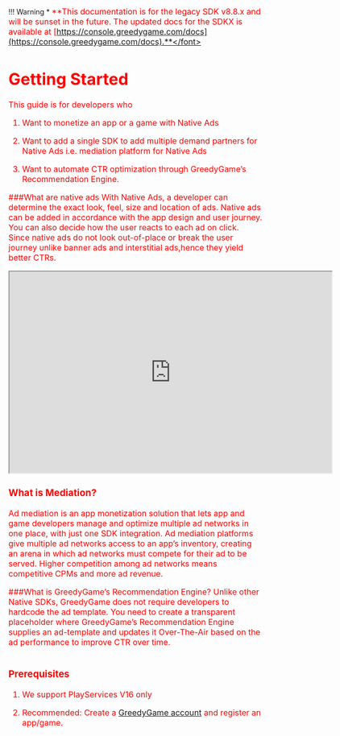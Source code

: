 !!! Warning
    * <font size="3" color="red">**This documentation is for the legacy SDK v8.8.x and will be sunset in the future. The updated docs for the SDKX is available at  [https://console.greedygame.com/docs](https://console.greedygame.com/docs).**</font>

# Getting Started

This guide is for developers who 

1. Want to monetize an app or a game with Native Ads

2. Want to add a single SDK to add multiple demand partners for Native Ads i.e. mediation platform for Native Ads

3. Want to automate CTR optimization through GreedyGame’s Recommendation Engine.

###What are native ads
With Native Ads, a developer can determine the exact look, feel, size and location of ads. Native ads can be
added in accordance with the app design and user journey. You can also decide how the user reacts to each ad on click. Since native ads do not look out-of-place or break the user journey unlike banner ads and interstitial ads,hence they yield better CTRs.

<iframe width="640" height="400"
src="https://www.youtube.com/embed/el6S5jNA2sY">
</iframe>

<!-- New Content -->

### What is Mediation?
Ad mediation is an app monetization solution that lets app and game developers manage and optimize multiple ad networks in one place, with just one SDK integration. Ad mediation platforms give multiple ad networks access to an app’s inventory, creating an arena in which ad networks must compete for their ad to be served. Higher competition among ad networks means competitive CPMs and more ad revenue.

###What is GreedyGame’s Recommendation Engine?
Unlike other Native SDKs, GreedyGame does not require developers to hardcode the ad template. You need to create a transparent placeholder where GreedyGame’s Recommendation Engine supplies an ad-template and updates it Over-The-Air based on the ad performance to improve CTR over time.

<img src="/img/gettingStarted/image1.gif" alt = "" style="align:center">

### Prerequisites

1. We support PlayServices V16 only

2. Recommended: Create a [GreedyGame account](http://publisher.greedygame.com/) and register an app/game.


<!-- New Content End -->

<!-- <img src="/img/bestPractices/screen1.png" alt="" style="margin-left: 200px" width="280" height="500">

<img src="/img/bestPractices/level.png"   alt="" style="margin-left: 200px" width="280" height="500">


###What to keep in mind while integrating?

##1. Where should I add units in my app?
Priority to add ad units in various game screens should be in the following order - `Gameplay -> Main Menu -> Exit Screen -> Other Screens. `

##2. Does the position of the ad-unit matter in the screen?
The positioning of the ad unit also impacts the CPMs. The ad unit should be placed in closer proximity to action buttons within the game if clickable and within the central cross axis of the game if non-clickable in property. Example: placing the button as another tile in a menu screen. Ads that blend in more naturally within the game UI are more likely to be clicked by the users.

<img src="/img/bestPractices/start-level.png" alt="" style="margin-left: 200px" width="280" height="500">

##3. How many ad units should I add?
We recommend adding a minimum of 2 and a maximum of 10 units within any game. Using more than 10 units results in game lags as GreedyGame SDK downloads assets for all units every time an ad refresh is called.

##4. What can be the maximum unit dimensions?
Unit sizes should fit the size of your app’s HUD. Ideally, units should not be more than `1000*1000` px.

##5. What do I need to keep in mind when creating an ad-unit?
Please create a square/rectangle transparent unit. While setting the unit up, do let us know the exact position and size on the screen where you want the ad to show. This helps us debug the units.

##6. Do I need to create the frame of the ad-unit?
No, do not provide a frame. Only create a square/rectangle transparent unit. The json (frame) is created dynamically. The assets for the frame are downloaded when an ad refresh is called. The frame is optimized and updated by our team basis the data collected to improve click-through-rates. A transparent unit helps us change the frame on the fly. If you provide a frame, we’d require to update the SDK every time any unit optimization needs to be done. 

##7. Where properties of an ad-unit can I control?
After adding a unit, you can control the following properties - 

* clickable/non-clickable property. Any units clickability can be changed anytime. 
* On/off. Any unit can be removed from the app.

These properties can be controlled through the integration panel.

##7. Can I create units which are non-clickable and show ads on them?
Yes, you can but currently, the fill for it individually is very low. We’d recommend a small clickable unit be used in conjugation with it. This way, we can show multiple elements of the same ad across a set of units (clickable and a non-clickable) thus increasing the Click-through-rates on the ad impression.

![Image](img/bestPractices/gameplay.png)

##8. How are impressions counted?
Impressions are counted when a user clicks on a native ad-unit and a window (User-initiated Interstitial) opens up which covers 75% of the screen. This is in policy with Admob Native Advanced policies.

##9. How are clicks counted?
Clicks are counted when a user clicks on an element within User-Initiated interstitial.

##10. Why do I need to add a unit nickname? 
Setting the ad unit’s nickname will help you to recognize your units easily. For your reference units ids are also mentioned against each unit.


###Do’s and Don’ts

##Unit too small

<center>
	<img src="/img/bestPractices/large-unit.png" alt="" style="margin-left: 0px" width="500" height="280">
	<img src="/img/bestPractices/small-unit.png" alt="" style="margin-left: 0px" width="500" height="280">
</center>

##Units should not cover game elements/ each other

<center>
	<img src="/img/bestPractices/no-overlap.png"  alt="" style="margin-left: 0px" width="500" height="280">
	<img src="/img/bestPractices/overlapping.png" alt="" style="margin-left: 0px" width="500" height="280">
</center>

##Only non-clickable unit present

<div class="row">
	<img src="/img/bestPractices/clickanble-and-nonclickable.png" alt="" style="margin-left: 0px" width="280" height="500"> 

	<img src="/img/bestPractices/non-clickable.png" alt="" style="margin-left: 50px" style="margin-top: 50px" height="500" width="280">
 </div> 

<style>
* {
  box-sizing: border-box;
}

.row{
  display:flex; 
  flex-direction: row;
  align-items: center;
}
</style>

##Place units close to HUD

<center>
	<img src="/img/bestPractices/close-HUD.png" alt="" style="margin-left: 0px" width="500" height="280">
	<img src="/img/bestPractices/farhud.png" 	alt="" style="margin-left: 0px" width="500" height="280">
</center>

###Here are some inspirations for native ads - 

<center>
	<img src="/img/bestPractices/overs.png" 	   alt="" style="margin-left: 0px"  width="500" height="280">
	<img src="/img/bestPractices/pause.png"		   alt="" style="margin-left: 0px"  width="500" height="280">
	<img src="/img/bestPractices/main-menu.png"    alt="" style="margin-left: 0px"  width="500" height="280">
	<img src="/img/bestPractices/gameover.png"     alt="" style="margin-left: 0px"  width="500" height="280">
	<img src="/img/bestPractices/level-select.png" alt="" style="margin-left: 0px"  width="280" height="500">
	<img src="/img/bestPractices/acheivements.png" alt="" style="margin-left: 50px" width="280" height="500">
</center>

### Creating Units

* Always try to create the units with the recommended ratios. 1:1, 2:1, 4:1, 4:3
* Try to place multiple placements on all the scenes to help the users engage in the brand which will result into better click ratio. -->













